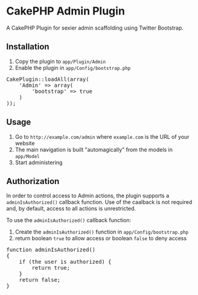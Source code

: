 # CakePHP Admin Plugin

A CakePHP Plugin for sexier admin scaffolding using Twitter Bootstrap.

## Installation

1. Copy the plugin to ``app/Plugin/Admin``
1. Enable the plugin in ``app/Config/bootstrap.php``

<pre>CakePlugin::loadAll(array(
    'Admin' => array(
        'bootstrap' => true
    )
));</pre>

## Usage

1. Go to ``http://example.com/admin`` where ``example.com`` is the URL of your website
1. The main navigation is built "automagically" from the models in ``app/Model``
1. Start administering

## Authorization

In order to control access to Admin actions, the plugin supports a ``adminIsAuthorized()`` callback function. Use of the caalback is not required and, by default, access to all actions is unrestricted.

To use the ``adminIsAuthorized()`` callback function:

1. Create the ``adminIsAuthorized()`` function in ``app/Config/bootstrap.php``
1. return boolean ``true`` to allow access or boolean ``false`` to deny access

<pre>function adminIsAuthorized()
{
    if (the user is authorized) {
        return true;
    }
    return false;
}</pre>
